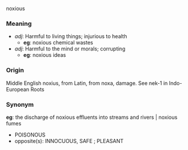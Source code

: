noxious
### Meaning
+ _adj_: Harmful to living things; injurious to health
    + __eg__: noxious chemical wastes
+ _adj_: Harmful to the mind or morals; corrupting
    + __eg__: noxious ideas

### Origin

Middle English noxius, from Latin, from noxa, damage. See nek-1 in Indo-European Roots

### Synonym

__eg__: the discharge of noxious effluents into streams and rivers | noxious fumes

+ POISONOUS
+ opposite(s): INNOCUOUS, SAFE ; PLEASANT


